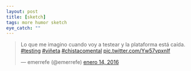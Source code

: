 ```yaml
---
layout: post
title: [sketch]
tags: more humor sketch
eye_catch: ""
---
```


<blockquote class="twitter-tweet" lang="es"><p lang="es" dir="ltr">Lo que me imagino cuando voy a testear y la plataforma está caída. <a href="https://twitter.com/hashtag/testing?src=hash">#testing</a> <a href="https://twitter.com/hashtag/vi%C3%B1eta?src=hash">#viñeta</a> <a href="https://twitter.com/hashtag/chistacomental?src=hash">#chistacomental</a> <a href="https://t.co/Yw57vpxnIf">pic.twitter.com/Yw57vpxnIf</a></p>&mdash; emerrefe (@emerrefe) <a href="https://twitter.com/emerrefe/status/687706809700855808">enero 14, 2016</a></blockquote>
<script async src="//platform.twitter.com/widgets.js" charset="utf-8"></script>
